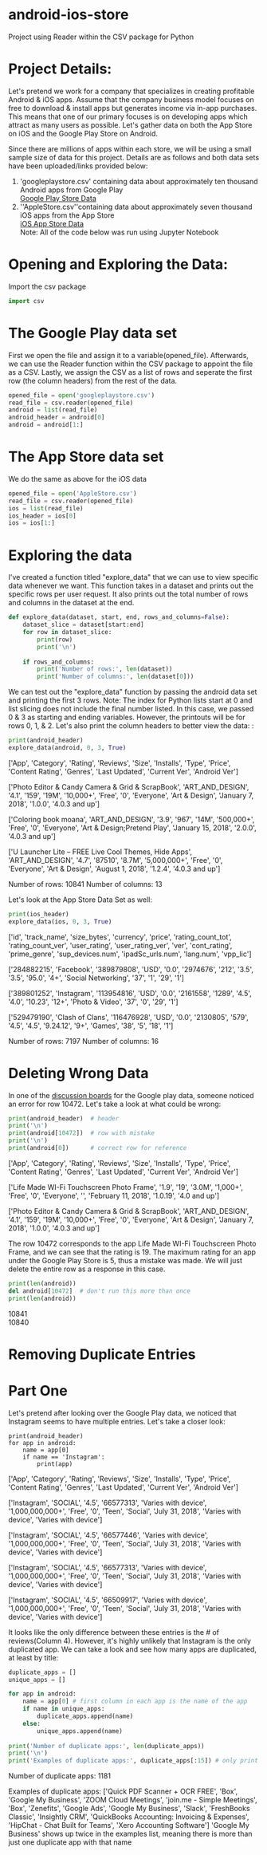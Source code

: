 # android-ios-store
Project using Reader within the CSV package for Python

# Project Details:
Let's pretend we work for a company that specializes in creating profitable Android & iOS apps. Assume that the company business model focuses on free to download & install apps but generates income via in-app purchases. This means that one of our primary focuses is on developing apps which attract as many users as possible. Let's gather data on both the App Store on iOS and the Google Play Store on Android.

Since there are millions of apps within each store, we will be using a small sample size of data for this project. Details are as follows and both data sets have been uploaded/links provided below:  
1. 'googleplaystore.csv' containing data about approximately ten thousand Android apps from Google Play  
[Google Play Store Data](https://www.kaggle.com/lava18/google-play-store-apps)  
2. ''AppleStore.csv''containing data about approximately seven thousand iOS apps from the App Store  
[iOS App Store Data](https://www.kaggle.com/ramamet4/app-store-apple-data-set-10k-apps)  
Note: All of the code below was run using Jupyter Notebook


# Opening and Exploring the Data:
Import the csv package
```python
import csv
```

# The Google Play data set
First we open the file and assign it to a variable(opened_file). Afterwards, we can use the Reader function within the CSV package to appoint the file as a CSV. Lastly, we assign the CSV as a list of rows and seperate the first row (the column headers) from the rest of the data.
```python
opened_file = open('googleplaystore.csv')
read_file = csv.reader(opened_file)
android = list(read_file)
android_header = android[0]
android = android[1:]
```

# The App Store data set
We do the same as above for the iOS data
```python
opened_file = open('AppleStore.csv')
read_file = csv.reader(opened_file)
ios = list(read_file)
ios_header = ios[0]
ios = ios[1:]
```

# Exploring the data
I've created a function titled "explore_data" that we can use to view specific data whenever we want. This function takes in a dataset and prints out the specific rows per user request. It also prints out the total number of rows and columns in the dataset at the end.

```python
def explore_data(dataset, start, end, rows_and_columns=False):
    dataset_slice = dataset[start:end]    
    for row in dataset_slice:
        print(row)
        print('\n')
        
    if rows_and_columns:
        print('Number of rows:', len(dataset))
        print('Number of columns:', len(dataset[0]))
```
We can test out the "explore_data" function by passing the android data set and printing the first 3 rows. Note: The index for Python lists start at 0 and list slicing does not include the final number listed. In this case, we passed 0 & 3 as starting and ending variables. However, the printouts will be for rows 0, 1, & 2. Let's also print the column headers to better view the data:
:
```python
print(android_header)
explore_data(android, 0, 3, True)
```
['App', 'Category', 'Rating', 'Reviews', 'Size', 'Installs', 'Type', 'Price', 'Content Rating', 'Genres', 'Last Updated', 'Current Ver', 'Android Ver']


['Photo Editor & Candy Camera & Grid & ScrapBook', 'ART_AND_DESIGN', '4.1', '159', '19M', '10,000+', 'Free', '0', 'Everyone', 'Art & Design', 'January 7, 2018', '1.0.0', '4.0.3 and up']


['Coloring book moana', 'ART_AND_DESIGN', '3.9', '967', '14M', '500,000+', 'Free', '0', 'Everyone', 'Art & Design;Pretend Play', 'January 15, 2018', '2.0.0', '4.0.3 and up']


['U Launcher Lite – FREE Live Cool Themes, Hide Apps', 'ART_AND_DESIGN', '4.7', '87510', '8.7M', '5,000,000+', 'Free', '0', 'Everyone', 'Art & Design', 'August 1, 2018', '1.2.4', '4.0.3 and up']


Number of rows: 10841
Number of columns: 13


Let's look at the App Store Data Set as well:
```python
print(ios_header)
explore_data(ios, 0, 3, True)
```
['id', 'track_name', 'size_bytes', 'currency', 'price', 'rating_count_tot', 'rating_count_ver', 'user_rating', 'user_rating_ver', 'ver', 'cont_rating', 'prime_genre', 'sup_devices.num', 'ipadSc_urls.num', 'lang.num', 'vpp_lic']


['284882215', 'Facebook', '389879808', 'USD', '0.0', '2974676', '212', '3.5', '3.5', '95.0', '4+', 'Social Networking', '37', '1', '29', '1']


['389801252', 'Instagram', '113954816', 'USD', '0.0', '2161558', '1289', '4.5', '4.0', '10.23', '12+', 'Photo & Video', '37', '0', '29', '1']


['529479190', 'Clash of Clans', '116476928', 'USD', '0.0', '2130805', '579', '4.5', '4.5', '9.24.12', '9+', 'Games', '38', '5', '18', '1']


Number of rows: 7197
Number of columns: 16

# Deleting Wrong Data
In one of the [discussion boards](https://www.kaggle.com/lava18/google-play-store-apps/discussion/66015) for the Google play data, someone noticed an error for row 10472. Let's take a look at what could be wrong:
```python
print(android_header)  # header
print('\n')
print(android[10472])  # row with mistake
print('\n')
print(android[0])      # correct row for reference
```
['App', 'Category', 'Rating', 'Reviews', 'Size', 'Installs', 'Type', 'Price', 'Content Rating', 'Genres', 'Last Updated', 'Current Ver', 'Android Ver']

['Life Made WI-Fi Touchscreen Photo Frame', '1.9', '19', '3.0M', '1,000+', 'Free', '0', 'Everyone', '', 'February 11, 2018', '1.0.19', '4.0 and up']

['Photo Editor & Candy Camera & Grid & ScrapBook', 'ART_AND_DESIGN', '4.1', '159', '19M', '10,000+', 'Free', '0', 'Everyone', 'Art & Design', 'January 7, 2018', '1.0.0', '4.0.3 and up']

The row 10472 corresponds to the app Life Made WI-Fi Touchscreen Photo Frame, and we can see that the rating is 19. The maximum rating for an app under the Google Play Store is 5, thus a mistake was made. We will just delete the entire row as a response in this case.

```python
print(len(android))
del android[10472]  # don't run this more than once
print(len(android))
```
10841  
10840

# Removing Duplicate Entries
# Part One
Let's pretend after looking over the Google Play data, we noticed that Instagram seems to have multiple entries. Let's take a closer look:

```android
print(android_header)
for app in android:
    name = app[0]
    if name == 'Instagram':
        print(app)
```
['App', 'Category', 'Rating', 'Reviews', 'Size', 'Installs', 'Type', 'Price', 'Content Rating', 'Genres', 'Last Updated', 'Current Ver', 'Android Ver']

['Instagram', 'SOCIAL', '4.5', '66577313', 'Varies with device', '1,000,000,000+', 'Free', '0', 'Teen', 'Social', 'July 31, 2018', 'Varies with device', 'Varies with device']

['Instagram', 'SOCIAL', '4.5', '66577446', 'Varies with device', '1,000,000,000+', 'Free', '0', 'Teen', 'Social', 'July 31, 2018', 'Varies with device', 'Varies with device']

['Instagram', 'SOCIAL', '4.5', '66577313', 'Varies with device', '1,000,000,000+', 'Free', '0', 'Teen', 'Social', 'July 31, 2018', 'Varies with device', 'Varies with device']

['Instagram', 'SOCIAL', '4.5', '66509917', 'Varies with device', '1,000,000,000+', 'Free', '0', 'Teen', 'Social', 'July 31, 2018', 'Varies with device', 'Varies with device']

It looks like the only difference between these entries is the # of reviews(Column 4). However, it's highly unlikely that Instagram is the only duplicated app. We can take a look and see how many apps are duplicated, at least by title:

```python
duplicate_apps = []
unique_apps = []

for app in android:
    name = app[0] # first column in each app is the name of the app
    if name in unique_apps:
        duplicate_apps.append(name)
    else:
        unique_apps.append(name)
    
print('Number of duplicate apps:', len(duplicate_apps))
print('\n')
print('Examples of duplicate apps:', duplicate_apps[:15]) # only print the first 15 as examples
```
Number of duplicate apps: 1181

Examples of duplicate apps: ['Quick PDF Scanner + OCR FREE', 'Box', 'Google My Business', 'ZOOM Cloud Meetings', 'join.me - Simple Meetings', 'Box', 'Zenefits', 'Google Ads', 'Google My Business', 'Slack', 'FreshBooks Classic', 'Insightly CRM', 'QuickBooks Accounting: Invoicing & Expenses', 'HipChat - Chat Built for Teams', 'Xero Accounting Software']
'Google My Business' shows up twice in the examples list, meaning there is more than just one duplicate app with that name

